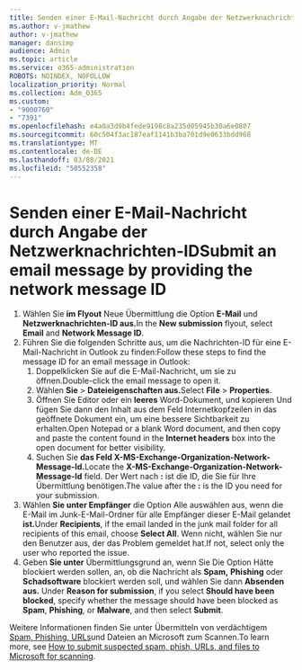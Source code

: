 ```yaml
---
title: Senden einer E-Mail-Nachricht durch Angabe der Netzwerknachrichten-ID
ms.author: v-jmathew
author: v-jmathew
manager: dansimp
audience: Admin
ms.topic: article
ms.service: o365-administration
ROBOTS: NOINDEX, NOFOLLOW
localization_priority: Normal
ms.collection: Adm_O365
ms.custom:
- "9000760"
- "7391"
ms.openlocfilehash: e4a0a3d9b4fede9198c8a235d05945b30a6e0807
ms.sourcegitcommit: 60c504f3ac187eaf1141b3ba701d9e0633bdd968
ms.translationtype: MT
ms.contentlocale: de-DE
ms.lasthandoff: 03/08/2021
ms.locfileid: "50552358"
---
```

# <a name="submit-an-email-message-by-providing-the-network-message-id"></a><span data-ttu-id="a79cc-102">Senden einer E-Mail-Nachricht durch Angabe der Netzwerknachrichten-ID</span><span class="sxs-lookup"><span data-stu-id="a79cc-102">Submit an email message by providing the network message ID</span></span>

1. <span data-ttu-id="a79cc-103">Wählen Sie **im Flyout** Neue Übermittlung die Option **E-Mail** und **Netzwerknachrichten-ID aus.**</span><span class="sxs-lookup"><span data-stu-id="a79cc-103">In the **New submission** flyout, select **Email** and **Network Message ID**.</span></span>
2. <span data-ttu-id="a79cc-104">Führen Sie die folgenden Schritte aus, um die Nachrichten-ID für eine E-Mail-Nachricht in Outlook zu finden:</span><span class="sxs-lookup"><span data-stu-id="a79cc-104">Follow these steps to find the message ID for an email message in Outlook:</span></span>
    1. <span data-ttu-id="a79cc-105">Doppelklicken Sie auf die E-Mail-Nachricht, um sie zu öffnen.</span><span class="sxs-lookup"><span data-stu-id="a79cc-105">Double-click the email message to open it.</span></span>
    1. <span data-ttu-id="a79cc-106">Wählen **Sie**  >  **Dateieigenschaften aus.**</span><span class="sxs-lookup"><span data-stu-id="a79cc-106">Select **File** > **Properties**.</span></span>
    1. <span data-ttu-id="a79cc-107">Öffnen Sie Editor oder ein **leeres** Word-Dokument, und kopieren Und fügen Sie dann den Inhalt aus dem Feld Internetkopfzeilen in das geöffnete Dokument ein, um eine bessere Sichtbarkeit zu erhalten.</span><span class="sxs-lookup"><span data-stu-id="a79cc-107">Open Notepad or a blank Word document, and then copy and paste the content found in the **Internet headers** box into the open document for better visibility.</span></span>
    1. <span data-ttu-id="a79cc-108">Suchen Sie **das Feld X-MS-Exchange-Organization-Network-Message-Id.**</span><span class="sxs-lookup"><span data-stu-id="a79cc-108">Locate the **X-MS-Exchange-Organization-Network-Message-Id** field.</span></span> <span data-ttu-id="a79cc-109">Der Wert nach **:** ist die ID, die Sie für Ihre Übermittlung benötigen.</span><span class="sxs-lookup"><span data-stu-id="a79cc-109">The value after the **:** is the ID you need for your submission.</span></span>
3. <span data-ttu-id="a79cc-110">Wählen **Sie unter Empfänger** die Option Alle auswählen aus, wenn die E-Mail im Junk-E-Mail-Ordner für alle Empfänger dieser E-Mail gelandet **ist.**</span><span class="sxs-lookup"><span data-stu-id="a79cc-110">Under **Recipients**, if the email landed in the junk mail folder for all recipients of this email, choose **Select All**.</span></span> <span data-ttu-id="a79cc-111">Wenn nicht, wählen Sie nur den Benutzer aus, der das Problem gemeldet hat.</span><span class="sxs-lookup"><span data-stu-id="a79cc-111">If not, select only the user who reported the issue.</span></span>
4. <span data-ttu-id="a79cc-112">Geben **Sie unter** Übermittlungsgrund an, wenn Sie Die Option Hätte blockiert werden sollen, an, ob die Nachricht als **Spam,** **Phishing** oder **Schadsoftware** blockiert werden soll, und wählen Sie dann **Absenden aus.** </span><span class="sxs-lookup"><span data-stu-id="a79cc-112">Under **Reason for submission**, if you select **Should have been blocked**, specify whether the message should have been blocked as **Spam**, **Phishing**, or **Malware**, and then select **Submit**.</span></span>

<span data-ttu-id="a79cc-113">Weitere Informationen finden Sie unter Übermitteln von verdächtigem [Spam, Phishing, URLs](https://go.microsoft.com/fwlink/?linkid=2101479)und Dateien an Microsoft zum Scannen.</span><span class="sxs-lookup"><span data-stu-id="a79cc-113">To learn more, see [How to submit suspected spam, phish, URLs, and files to Microsoft for scanning](https://go.microsoft.com/fwlink/?linkid=2101479).</span></span>
